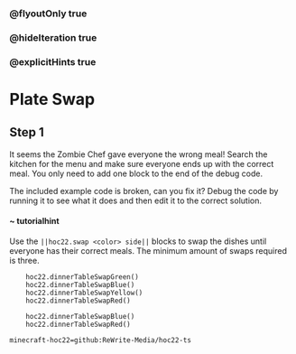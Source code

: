 ### @flyoutOnly true
### @hideIteration true
### @explicitHints true


# Plate Swap

## Step 1
It seems the Zombie Chef gave everyone the wrong meal! Search the kitchen for the menu and make sure everyone ends up with the correct meal. You only need to add one block to the end of the debug code.

The included example code is broken, can you fix it? Debug the code by running it to see what it does and then edit it to the correct solution.

#### ~ tutorialhint 
Use the ``||hoc22.swap <color> side||`` blocks to swap the dishes until everyone has their correct meals. The minimum amount of swaps required is three.

```ghost
    hoc22.dinnerTableSwapGreen()
    hoc22.dinnerTableSwapBlue()
    hoc22.dinnerTableSwapYellow()
    hoc22.dinnerTableSwapRed()
```
```template
    hoc22.dinnerTableSwapBlue()
    hoc22.dinnerTableSwapRed()
```

```package
minecraft-hoc22=github:ReWrite-Media/hoc22-ts
```